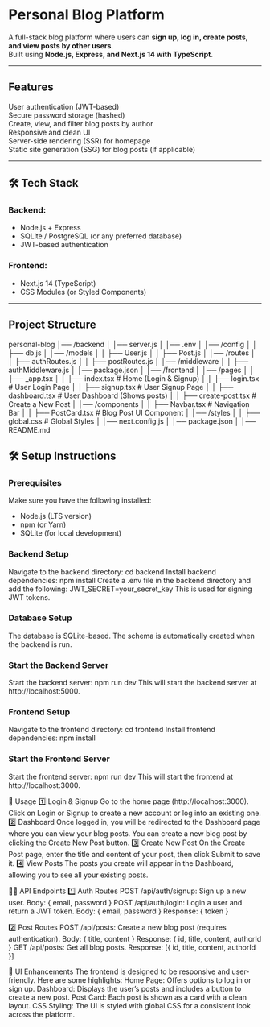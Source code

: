 # Personal Blog Platform  

A full-stack blog platform where users can **sign up, log in, create posts, and view posts by other users**.  
Built using **Node.js, Express, and Next.js 14 with TypeScript**.  

---

##  Features  
 User authentication (JWT-based)  
 Secure password storage (hashed)  
 Create, view, and filter blog posts by author  
 Responsive and clean UI  
 Server-side rendering (SSR) for homepage  
 Static site generation (SSG) for blog posts (if applicable)  

---

## 🛠 Tech Stack  
### **Backend:**  
- Node.js + Express  
- SQLite / PostgreSQL (or any preferred database)  
- JWT-based authentication  

### **Frontend:**  
- Next.js 14 (TypeScript)  
- CSS Modules (or Styled Components)  

---

## Project Structure  
personal-blog
│── /backend
│   │── server.js
│   │── .env
│   │── /config
│   │   ├── db.js
│   │── /models
│   │   ├── User.js
│   │   ├── Post.js
│   │── /routes
│   │   ├── authRoutes.js
│   │   ├── postRoutes.js
│   │── /middleware
│   │   ├── authMiddleware.js
│   │── package.json
│
│── /frontend
│   │── /pages
│   │   ├── _app.tsx
│   │   ├── index.tsx        # Home (Login & Signup)
│   │   ├── login.tsx        # User Login Page
│   │   ├── signup.tsx       # User Signup Page
│   │   ├── dashboard.tsx    # User Dashboard (Shows posts)
│   │   ├── create-post.tsx  # Create a New Post
│   │── /components
│   │   ├── Navbar.tsx       # Navigation Bar
│   │   ├── PostCard.tsx     # Blog Post UI Component
│   │── /styles
│   │   ├── global.css       # Global Styles
│   │── next.config.js
│   │── package.json
│
│── README.md

## 🛠️ Setup Instructions

### Prerequisites

Make sure you have the following installed:
- Node.js (LTS version)
- npm (or Yarn)
- SQLite (for local development)


### Backend Setup
Navigate to the backend directory:
cd backend
Install backend dependencies:
npm install
Create a .env file in the backend directory and add the following:
JWT_SECRET=your_secret_key
This is used for signing JWT tokens.

### Database Setup
The database is SQLite-based. The schema is automatically created when the backend is run.

### Start the Backend Server
Start the backend server:
npm run dev
This will start the backend server at http://localhost:5000.

### Frontend Setup
Navigate to the frontend directory:
cd frontend
Install frontend dependencies:
npm install

### Start the Frontend Server
Start the frontend server:
npm run dev
This will start the frontend at http://localhost:3000.

📱 Usage
1️⃣ Login & Signup
Go to the home page (http://localhost:3000).
Click on Login or Signup to create a new account or log into an existing one.
2️⃣ Dashboard
Once logged in, you will be redirected to the Dashboard page where you can view your blog posts.
You can create a new blog post by clicking the Create New Post button.
3️⃣ Create New Post
On the Create Post page, enter the title and content of your post, then click Submit to save it.
4️⃣ View Posts
The posts you create will appear in the Dashboard, allowing you to see all your existing posts.

🧑‍💻 API Endpoints
1️⃣ Auth Routes
POST /api/auth/signup: Sign up a new user.
Body: { email, password }
POST /api/auth/login: Login a user and return a JWT token.
Body: { email, password }
Response: { token }

2️⃣ Post Routes
POST /api/posts: Create a new blog post (requires authentication).
Body: { title, content }
Response: { id, title, content, authorId }
GET /api/posts: Get all blog posts.
Response: [{ id, title, content, authorId }]

🎨 UI Enhancements
The frontend is designed to be responsive and user-friendly. Here are some highlights:
Home Page: Offers options to log in or sign up.
Dashboard: Displays the user’s posts and includes a button to create a new post.
Post Card: Each post is shown as a card with a clean layout.
CSS Styling: The UI is styled with global CSS for a consistent look across the platform.
